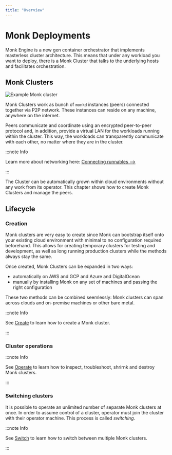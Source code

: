 ```yaml
---
title: "Overview"
---
```


# Monk Deployments

Monk Engine is a new gen container orchestrator that implements masterless cluster architecture. This means that under any workload you want to deploy, there is a Monk Cluster that talks to the underlying hosts and facilitates orchestration.

## Monk Clusters

![Example Monk cluster](/img/docs/cluster.png)

Monk Clusters work as bunch of `monkd` instances (peers) connected together via P2P network. These instances can reside on any machine, anywhere on the internet.

Peers communicate and coordinate using an encrypted peer-to-peer protocol and, in addition, provide a virtual LAN for the workloads running within the cluster. This way, the workloads can transparently communicate with each other, no matter where they are in the cluster.

:::note Info

Learn more about networking here: [Connecting runnables -->](/guides/connecting-runnables.md)

:::

The Cluster can be automatically grown within cloud environments without any work from its operator. This chapter shows how to create Monk Clusters and manage the peers.

## Lifecycle

### Creation

Monk clusters are very easy to create since Monk can bootstrap itself onto your existing cloud environment with minimal to no configuration required beforehand. This allows for creating temporary clusters for testing and development, as well as long running production clusters while the methods always stay the same.

Once created, Monk Clusters can be expanded in two ways:

-   automatically on AWS and GCP and Azure and DigitalOcean
-   manually by installing Monk on any set of machines and passing the right configuration

These two methods can be combined seemlessly: Monk clusters can span across clouds and on-premise machines or other bare metal.

:::note Info

See [Create](cluster-create-1.md) to learn how to create a Monk cluster.

:::

### Cluster operations

:::note Info

See [Operate](cluster-operate-1.md) to learn how to inspect, troubleshoot, shrirnk and destroy Monk clusters.

:::
### Switching clusters

It is possible to operate an unlimited number of separate Monk clusters at once. In order to assume control of a cluster, operator must join the cluster with their operator machine. This process is called _switching_.

:::note Info

See [Switch](cluster-switch-1.md) to learn how to switch between multiple Monk clusters.

:::
